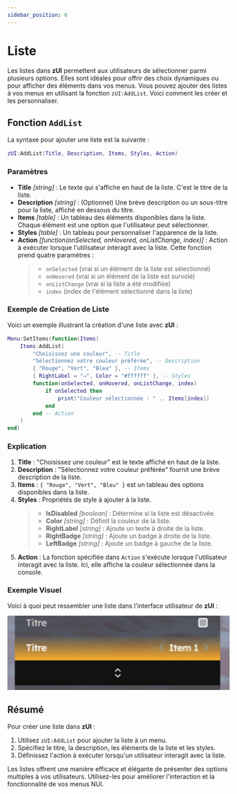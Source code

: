 ```yaml
---
sidebar_position: 6
---
```


# Liste

Les listes dans **zUI** permettent aux utilisateurs de sélectionner parmi plusieurs options. Elles sont idéales pour offrir des choix dynamiques ou pour afficher des éléments dans vos menus. Vous pouvez ajouter des listes à vos menus en utilisant la fonction `zUI:AddList`. Voici comment les créer et les personnaliser.

## Fonction `AddList`

La syntaxe pour ajouter une liste est la suivante :

```lua
zUI:AddList(Title, Description, Items, Styles, Action)
```

### Paramètres

- **Title** _[string]_ : Le texte qui s'affiche en haut de la liste. C'est le titre de la liste.
- **Description** _[string]_ : (Optionnel) Une brève description ou un sous-titre pour la liste, affiché en dessous du titre.
- **Items** _[table]_ : Un tableau des éléments disponibles dans la liste. Chaque élément est une option que l'utilisateur peut sélectionner.
- **Styles** _[table]_ : Un tableau pour personnaliser l'apparence de la liste.
- **Action** _[function(onSelected, onHovered, onListChange, index)]_ : Action à exécuter lorsque l'utilisateur interagit avec la liste. Cette fonction prend quatre paramètres :
  > - `onSelected` (vrai si un élément de la liste est sélectionné)
  > - `onHovered` (vrai si un élément de la liste est survolé)
  > - `onListChange` (vrai si la liste a été modifiée)
  > - `index` (index de l'élément sélectionné dans la liste)

### Exemple de Création de Liste

Voici un exemple illustrant la création d'une liste avec **zUI** :

```lua
Menu:SetItems(function(Items)
    Items:AddList(
        "Choisissez une couleur", -- Title
        "Sélectionnez votre couleur préférée", -- Description
        { "Rouge", "Vert", "Bleu" }, -- Items
        { RightLabel = "→", Color = "#ffffff" }, -- Styles
        function(onSelected, onHovered, onListChange, index)
            if onSelected then
                print("Couleur sélectionnée : " .. Items[index])
            end
        end -- Action
    )
end)
```

### Explication

1. **Title** : "Choisissez une couleur" est le texte affiché en haut de la liste.
2. **Description** : "Sélectionnez votre couleur préférée" fournit une brève description de la liste.
3. **Items** : `{ "Rouge", "Vert", "Bleu" }` est un tableau des options disponibles dans la liste.
4. **Styles** : Propriétés de style à ajouter à la liste.
   > - **IsDisabled** _[boolean]_ : Détermine si la liste est désactivée.
   > - **Color** _[string]_ : Définit la couleur de la liste.
   > - **RightLabel** _[string]_ : Ajoute un texte à droite de la liste.
   > - **RightBadge** _[string]_ : Ajoute un badge à droite de la liste.
   > - **LeftBadge** _[string]_ : Ajoute un badge à gauche de la liste.
5. **Action** : La fonction spécifiée dans `Action` s'exécute lorsque l'utilisateur interagit avec la liste. Ici, elle affiche la couleur sélectionnée dans la console.

### Exemple Visuel

Voici à quoi peut ressembler une liste dans l'interface utilisateur de **zUI** :

![](./img/list.png)

## Résumé

Pour créer une liste dans **zUI** :

1. Utilisez `zUI:AddList` pour ajouter la liste à un menu.
2. Spécifiez le titre, la description, les éléments de la liste et les styles.
3. Définissez l'action à exécuter lorsqu'un utilisateur interagit avec la liste.

Les listes offrent une manière efficace et élégante de présenter des options multiples à vos utilisateurs. Utilisez-les pour améliorer l'interaction et la fonctionnalité de vos menus NUI.
